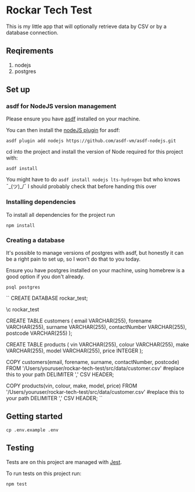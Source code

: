 # Rockar Tech Test

This is my little app that will optionally retrieve data by CSV or by a database connection.

## Reqirements

1. nodejs
2. postgres

## Set up

### asdf for NodeJS version management

Please ensure you have [asdf](https://asdf-vm.com/) installed on your machine. 

You can then install the [nodeJS plugin](https://github.com/asdf-vm/asdf-nodejs) for asdf:

``asdf plugin add nodejs https://github.com/asdf-vm/asdf-nodejs.git``

cd into the project and install the version of Node required for this project with:

``asdf install``

You might have to do ```asdf install nodejs lts-hydrogen``` but who knows ¯\_(ツ)_/¯
I should probably check that before handing this over

### Installing dependencies

To install all dependencies for the project run

``npm install``

### Creating a database

It's possible to manage versions of postgres with asdf, but honestly it can be a right pain to set up, so I won't do that to you today.

Ensure you have postgres installed on your machine, using homebrew is a good option if you don't already.

``psql postgres``

``
  CREATE DATABASE rockar_test;

  \c rockar_test

  CREATE TABLE customers (
      email VARCHAR(255),
      forename VARCHAR(255),
      surname VARCHAR(255),
      contactNumber VARCHAR(255),
      postcode VARCHAR(255)
  );

  CREATE TABLE products (
      vin VARCHAR(255),
      colour VARCHAR(255),
      make VARCHAR(255),
      model VARCHAR(255),
      price INTEGER
  );

  COPY customers(email, forename, surname, contactNumber, postcode)
  FROM '/Users/youruser/rockar-tech-test/src/data/customer.csv' #replace this to your path
  DELIMITER ','
  CSV HEADER;

  COPY products(vin, colour, make, model, price)
  FROM '/Users/youruser/rockar-tech-test/src/data/customer.csv' #replace this to your path
  DELIMITER ','
  CSV HEADER;
``

## Getting started

``cp .env.example .env``

## Testing

Tests are on this project are managed with [Jest](https://jestjs.io/).

To run tests on this project run:

``npm test``